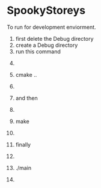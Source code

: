 # SpookyStoreys

To run for development enviorment.

1. first delete the Debug directory
2. create a Debug directory
3. run this command
4. ```
5. cmake ..
7. ```
8. and then
9. ```
10. make
11. ```
12. finally
13. ```
14. ./main
15. ```
